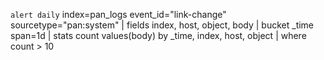 ﻿```alert daily```
index=pan_logs event_id="link-change" sourcetype="pan:system"
| fields index, host, object, body
| bucket _time span=1d
| stats count values(body) by _time, index, host, object
| where count > 10